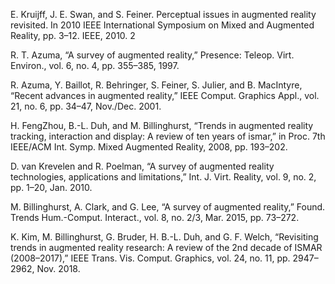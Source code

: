 E. Kruijff, J. E. Swan, and S. Feiner. Perceptual issues in augmented reality revisited. In 2010 IEEE International Symposium on Mixed and Augmented Reality, pp. 3–12. IEEE, 2010. 2

R. T. Azuma, “A survey of augmented reality,” Presence: Teleop. Virt. Environ., vol. 6, no. 4, pp. 355–385, 1997.

R. Azuma, Y. Baillot, R. Behringer, S. Feiner, S. Julier, and B. MacIntyre, “Recent advances in augmented reality,” IEEE Comput. Graphics Appl., vol. 21, no. 6, pp. 34–47, Nov./Dec. 2001.

H. FengZhou, B.-L. Duh, and M. Billinghurst, “Trends in augmented reality tracking, interaction and display: A review of ten years of ismar,” in Proc. 7th IEEE/ACM Int. Symp. Mixed Augmented Reality, 2008, pp. 193–202.

 D. van Krevelen and R. Poelman, “A survey of augmented reality technologies, applications and limitations,” Int. J. Virt. Reality, vol. 9, no. 2, pp. 1–20, Jan. 2010.
 
 M. Billinghurst, A. Clark, and G. Lee, “A survey of augmented reality,” Found. Trends Hum.-Comput. Interact., vol. 8, no. 2/3, Mar. 2015, pp. 73–272.

 K. Kim, M. Billinghurst, G. Bruder, H. B.-L. Duh, and G. F. Welch, “Revisiting trends in augmented reality research: A review of the 2nd decade of ISMAR (2008–2017),” IEEE Trans. Vis. Comput. Graphics, vol. 24, no. 11, pp. 2947–2962, Nov. 2018.



